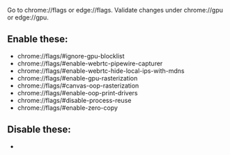 Go to chrome://flags or edge://flags. Validate changes under chrome://gpu or
edge://gpu.

## Enable these:

- chrome://flags/#ignore-gpu-blocklist
- chrome://flags/#enable-webrtc-pipewire-capturer
- chrome://flags/#enable-webrtc-hide-local-ips-with-mdns
- chrome://flags/#enable-gpu-rasterization
- chrome://flags/#canvas-oop-rasterization
- chrome://flags/#enable-oop-print-drivers
- chrome://flags/#disable-process-reuse
- chrome://flags/#enable-zero-copy

## Disable these:

-
